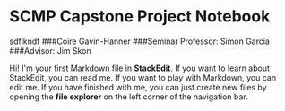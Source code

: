# SCMP Capstone Project Notebook
sdflkndf
###Coire Gavin-Hanner
###Seminar Professor: Simon Garcia
###Advisor: Jim Skon

Hi! I'm your first Markdown file in **StackEdit**. If you want to learn about StackEdit, you can read me. If you want to play with Markdown, you can edit me. If you have finished with me, you can just create new files by opening the **file explorer** on the left corner of the navigation bar.
